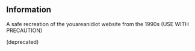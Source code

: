 ## Information

A safe recreation of the youareanidiot website from the 1990s
(USE WITH PRECAUTION)

(deprecated)